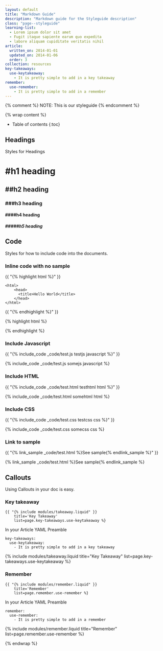```yaml
---
layout: default
title: "Markdown Guide"
description: "Markdown guide for the Styleguide description"
class: "page--styleguide"
learning-list:
  - Lorem ipsum dolor sit amet
  - Fugit itaque sapiente earum quo expedita
  - labore aliquam cupiditate veritatis nihil
article:
  written_on: 2014-01-01
  updated_on: 2014-01-06
  order: 3
collection: resources
key-takeaways:
  use-keytakeaway:
    - It is pretty simple to add in a key takeaway
remember:
  use-remember:
    - It is pretty simple to add in a remember
---
```

{% comment %}
NOTE: This is our styleguide
{% endcomment %}

{% wrap content %}

* Table of contents
{:toc}

## Headings

Styles for Headings

# #h1 heading

## ##h2 heading

### ###h3 heading

#### ####h4 heading

##### #####h5 heading

## Code

Styles for how to include code into the documents.

### Inline code with no sample

  {{ "&#123;% highlight html %&#125;" }}
   
    <html>
        <head>
          <title>Hello World</title>
        </head>
    </html>
  
  {{ "&#123;% endhighlight %&#125;" }}

{% highlight html %}
<html>
  <head>
    <title>Hello World</title>
  </head>
</html>
{% endhighlight %}

### Include Javascript

  {{ "&#123;% include_code _code/test.js testjs javascript %&#125;" }} 

{% include_code _code/test.js somejs javascript %}


### Include HTML

  {{ "&#123;% include_code _code/test.html testhtml html %&#125;" }}

{% include_code _code/test.html somehtml html %}


### Include CSS

  {{ "&#123;% include_code _code/test.css testcss css %&#125;" }}

{% include_code _code/test.css somecss css %}

### Link to sample

  {{ "&#123;% link_sample _code/test.html %&#125;See sample&#123;% endlink_sample %&#125;" }}  

{% link_sample _code/test.html %}See sample{% endlink_sample %}

## Callouts

Using Callouts in your doc is easy.

### Key takeaway

    {{ "{% include modules/takeaway.liquid" }}
    	title='Key Takeaway' 
    	list=page.key-takeaways.use-keytakeaway %}

In your Article YAML Preamble

    key-takeaways:
	  use-keytakeaway:
	    - It is pretty simple to add in a key takeaway

{% include modules/takeaway.liquid title="Key Takeaway" list=page.key-takeaways.use-keytakeaway %}

### Remember

    {{ "{% include modules/remember.liquid" }}
    	title='Remember' 
    	list=page.remember.use-remember %}

In your Article YAML Preamble

    remember:
	  use-remember:
	    - It is pretty simple to add in a remember

{% include modules/remember.liquid title="Remember" list=page.remember.use-remember %}


{% endwrap %}